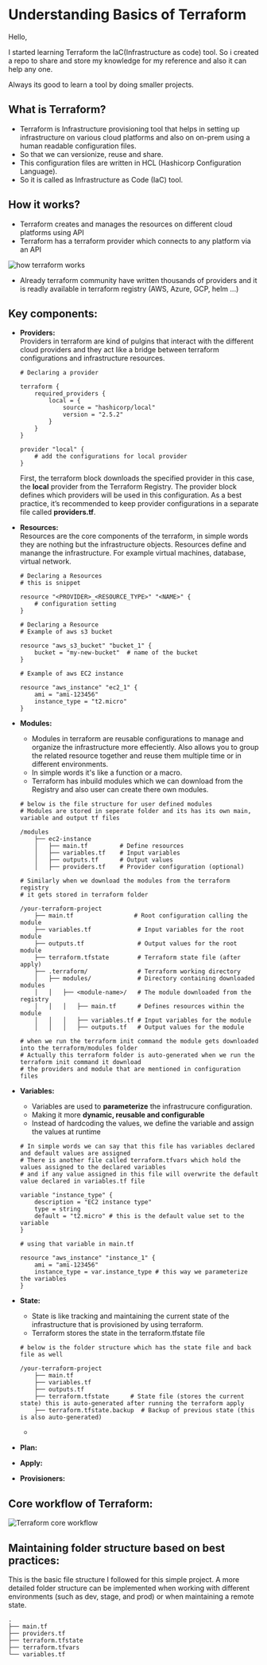# Understanding Basics of Terraform

Hello,

I started learning Terraform the IaC(Infrastructure as code) tool. So i created a repo to share and store my knowledge for my reference and also it can help any one.

Always its good to learn a tool by doing smaller projects.

## What is Terraform?
- Terraform is Infrastructure provisioning tool that helps in setting up infrastructure on various cloud   platforms and also on on-prem using a human readable configuration files.
- So that we can versionize, reuse and share.
- This configuration files are written in HCL (Hashicorp Configuration Language).
- So it is called as Infrastructure as Code (IaC) tool.

## How it works?
- Terraform creates and manages the resources on different cloud platforms using API
- Terraform has a terraform provider which connects to any platform via an API

![how terraform works](https://developer.hashicorp.com/_next/image?url=https%3A%2F%2Fcontent.hashicorp.com%2Fapi%2Fassets%3Fproduct%3Dterraform%26version%3Drefs%252Fheads%252Fv1.10%26asset%3Dwebsite%252Fimg%252Fdocs%252Fintro-terraform-apis.png%26width%3D2048%26height%3D644&w=3840&q=75&dpl=dpl_p4Nysqhotjj446Y8D3yNpvqRTsq9)

- Already terraform community have written thousands of providers and it is readly available in terraform registry (AWS, Azure, GCP, helm ...)

## Key components:

- **Providers:**  
    Providers in terraform are kind of pulgins that interact with the different cloud providers and they act like a bridge between terraform configurations and infrastructure resources.  
      
    ```
    # Declaring a provider

    terraform {
        required_providers {
            local = {
                source = "hashicorp/local"
                version = "2.5.2"
            }
        }
    }

    provider "local" {
        # add the configurations for local provider
    }
    ```
    First, the terraform block downloads the specified provider in this case, the **local** provider from the Terraform Registry. The provider block defines which providers will be used in this configuration. As a best practice, it’s recommended to keep provider configurations in a separate file called **providers.tf**.
- **Resources:**  
    Resources are the core components of the terraform, in simple words they are nothing but the infrastructure objects. Resources define and manange the infrastructure. For example virtual machines, database, virtual network.  

    ```
    # Declaring a Resources
    # this is snippet 

    resource "<PROVIDER>_<RESOURCE_TYPE>" "<NAME>" {
        # configuration setting
    }

    ```  

    ```
    # Declaring a Resource
    # Example of aws s3 bucket

    resource "aws_s3_bucket" "bucket_1" {
        bucket = "my-new-bucket"  # name of the bucket
    }

    # Example of aws EC2 instance

    resource "aws_instance" "ec2_1" {
        ami = "ami-123456"
        instance_type = "t2.micro"
    }
    ```
- **Modules:**  
    - Modules in terraform are reusable configurations to manage and organize the infrastructure more effeciently. Also allows you to group the related resource together and reuse them multiple time or in different environments. 
    - In simple words it's like a function or a macro.  
    - Terraform has inbuild modules which we can download from the Registry and also user can create there own modules.  
      
    ```
    # below is the file structure for user defined modules
    # Modules are stored in seperate folder and its has its own main, variable and output tf files

    /modules
        ├── ec2-instance
        │   ├── main.tf         # Define resources
        │   ├── variables.tf    # Input variables
        │   ├── outputs.tf      # Output values
        │   ├── providers.tf    # Provider configuration (optional)

    ```

    ```
    # Similarly when we download the modules from the terraform registry
    # it gets stored in terraform folder

    /your-terraform-project
        ├── main.tf                 # Root configuration calling the module
        ├── variables.tf             # Input variables for the root module
        ├── outputs.tf               # Output values for the root module
        ├── terraform.tfstate        # Terraform state file (after apply)
        ├── .terraform/              # Terraform working directory
        │   ├── modules/             # Directory containing downloaded modules
        │   │   ├── <module-name>/   # The module downloaded from the registry
        │   │   │   ├── main.tf      # Defines resources within the module
        │   │   │   ├── variables.tf # Input variables for the module
        │   │   │   ├── outputs.tf   # Output values for the module

    # when we run the terraform init command the module gets downloaded into the terraform/modules folder
    # Actually this terraform folder is auto-generated when we run the terraform init command it download 
    # the providers and module that are mentioned in configuration files

    ```
- **Variables:**  
    - Variables are used to **parameterize** the infrastrucure configuration.
    - Making it more **dynamic, reusable and configurable** 
    - Instead of hardcoding the values, we define the variable and assign the values at runtime  
    ```
    # In simple words we can say that this file has variables declared and default values are assigned
    # There is another file called terraform.tfvars which hold the values assigned to the declared variables 
    # and if any value assigned in this file will overwrite the default value declared in variables.tf file

    variable "instance_type" {
        description = "EC2 instance type"
        type = string
        default = "t2.micro" # this is the default value set to the variable
    }
    ```
      
    ```
    # using that variable in main.tf

    resource "aws_instance" "instance_1" {
        ami = "ami-123456"
        instance_type = var.instance_type # this way we parameterize the variables 
    }
    ```
- **State:**  
    - State is like tracking and maintaining the current state of the infrastructure that is provisioned by using terraform.
    - Terraform stores the state in the terraform.tfstate file
    ```
    # below is the folder structure which has the state file and back file as well

    /your-terraform-project
        ├── main.tf
        ├── variables.tf
        ├── outputs.tf
        ├── terraform.tfstate      # State file (stores the current state) this is auto-generated after running the terraform apply
        ├── terraform.tfstate.backup  # Backup of previous state (this is also auto-generated)
    ```
    - 

- **Plan:**  

- **Apply:**  

- **Provisioners:**  


## Core workflow of Terraform:


![Terraform core workflow](https://developer.hashicorp.com/_next/image?url=https%3A%2F%2Fcontent.hashicorp.com%2Fapi%2Fassets%3Fproduct%3Dterraform%26version%3Drefs%252Fheads%252Fv1.10%26asset%3Dwebsite%252Fimg%252Fdocs%252Fintro-terraform-workflow.png%26width%3D2038%26height%3D1773&w=3840&q=75&dpl=dpl_p4Nysqhotjj446Y8D3yNpvqRTsq9)

## Maintaining folder structure based on best practices:

This is the basic file structure I followed for this simple project. A more detailed folder structure can be implemented when working with different environments (such as dev, stage, and prod) or when maintaining a remote state.
```
.
├── main.tf
├── providers.tf
├── terraform.tfstate
├── terraform.tfvars
└── variables.tf
```



